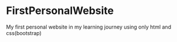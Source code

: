 # FirstPersonalWebsite
My first personal website in my learning journey using only html and css(bootstrap)
